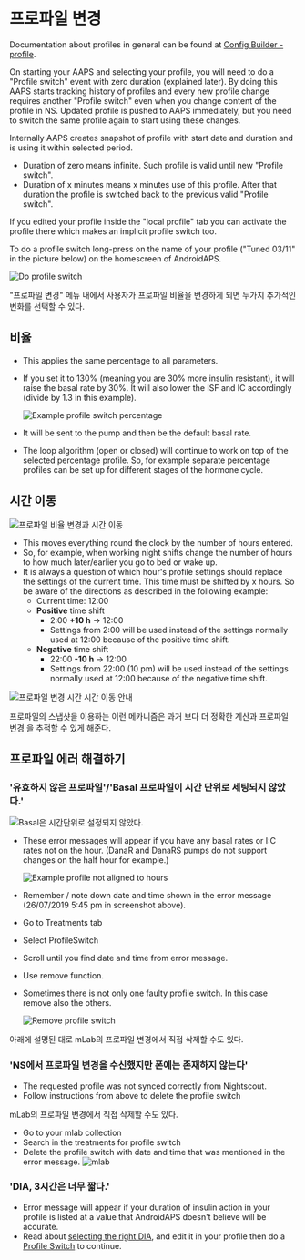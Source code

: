 # 프로파일 변경

Documentation about profiles in general can be found at [Config Builder - profile](../Configuration/Config-Builder.md#profile).

On starting your AAPS and selecting your profile, you will need to do a "Profile switch" event with zero duration (explained later). By doing this AAPS starts tracking history of profiles and every new profile change requires another "Profile switch" even when you change content of the profile in NS. Updated profile is pushed to AAPS immediately, but you need to switch the same profile again to start using these changes.

Internally AAPS creates snapshot of profile with start date and duration and is using it within selected period.

* Duration of zero means infinite. Such profile is valid until new "Profile switch".
* Duration of x minutes means x minutes use of this profile. After that duration the profile is switched back to the previous valid "Profile switch".

If you edited your profile inside the "local profile" tab you can activate the profile there which makes an implicit profile switch too.

To do a profile switch long-press on the name of your profile ("Tuned 03/11" in the picture below) on the homescreen of AndroidAPS.

![Do profile switch](../images/ProfileSwitch_HowTo.png)

"프로파일 변경" 메뉴 내에서 사용자가 프로파일 비율을 변경하게 되면 두가지 추가적인 변화를 선택할 수 있다.

## 비율

* This applies the same percentage to all parameters. 
* If you set it to 130% (meaning you are 30% more insulin resistant), it will raise the basal rate by 30%. It will also lower the ISF and IC accordingly (divide by 1.3 in this example).
  
  ![Example profile switch percentage](../images/ProfileSwitchPercentage.png)

* It will be sent to the pump and then be the default basal rate.

* The loop algorithm (open or closed) will continue to work on top of the selected percentage profile. So, for example separate percentage profiles can be set up for different stages of the hormone cycle.

## 시간 이동

![프로파일 비율 변경과 시간 이동](../images/ProfileSwitchTimeShift2.png)

* This moves everything round the clock by the number of hours entered. 
* So, for example, when working night shifts change the number of hours to how much later/earlier you go to bed or wake up.
* It is always a question of which hour's profile settings should replace the settings of the current time. This time must be shifted by x hours. So be aware of the directions as described in the following example: 
  * Current time: 12:00
  * **Positive** time shift 
    * 2:00 **+10 h** -> 12:00
    * Settings from 2:00 will be used instead of the settings normally used at 12:00 because of the positive time shift.
  * **Negative** time shift 
    * 22:00 **-10 h** -> 12:00
    * Settings from 22:00 (10 pm) will be used instead of the settings normally used at 12:00 because of the negative time shift.

![프로파일 변경 시간 시간 이동 안내](../images/ProfileSwitch_PlusMinus2.png)

프로파일의 스냅샷을 이용하는 이런 메카니즘은 과거 보다 더 정확한 계산과 프로파일 변경 을 추적할 수 있게 해준다.

## 프로파일 에러 해결하기

### '유효하지 않은 프로파일'/'Basal 프로파일이 시간 단위로 세팅되지 않았다.'

![Basal은 시간단위로 설정되지 않았다.](../images/BasalNotAlignedToHours2.png)

* These error messages will appear if you have any basal rates or I:C rates not on the hour. (DanaR and DanaRS pumps do not support changes on the half hour for example.)
  
  ![Example profile not aligned to hours](../images/ProfileNotAlignedToHours.png)

* Remember / note down date and time shown in the error message (26/07/2019 5:45 pm in screenshot above).

* Go to Treatments tab
* Select ProfileSwitch
* Scroll until you find date and time from error message.
* Use remove function.
* Sometimes there is not only one faulty profile switch. In this case remove also the others.
  
  ![Remove profile switch](../images/PSRemove.png)

아래에 설명된 대로 mLab의 프로파일 변경에서 직접 삭제할 수도 있다.

### 'NS에서 프로파일 변경을 수신했지만 폰에는 존재하지 않는다'

* The requested profile was not synced correctly from Nightscout.
* Follow instructions from above to delete the profile switch

mLab의 프로파일 변경에서 직접 삭제할 수도 있다.

* Go to your mlab collection
* Search in the treatments for profile switch
* Delete the profile switch with date and time that was mentioned in the error message. ![mlab](../images/mLabDeletePS.png)

### 'DIA, 3시간은 너무 짧다.'

* Error message will appear if your duration of insulin action in your profile is listed at a value that AndroidAPS doesn't believe will be accurate. 
* Read about [selecting the right DIA](https://www.diabettech.com/insulin/why-we-are-regularly-wrong-in-the-duration-of-insulin-action-dia-times-we-use-and-why-it-matters/), and edit it in your profile then do a [Profile Switch](../Usage/Profiles) to continue.